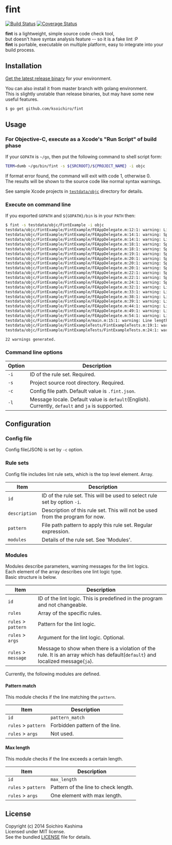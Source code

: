 # fint

[![Build Status](https://travis-ci.org/ksoichiro/fint.svg?branch=master)](https://travis-ci.org/ksoichiro/fint)
[![Coverage Status](https://coveralls.io/repos/ksoichiro/fint/badge.png?branch=master)](https://coveralls.io/r/ksoichiro/fint?branch=master)

**fint** is a lightweight, simple source code check tool,  
but doesn't have syntax analysis feature -- so it is a fake lint :P  
**fint** is portable, executable on multiple platform, easy to integrate into your build process.

## Installation

[Get the latest release binary](https://github.com/ksoichiro/fint/releases/latest) for your environment.

You can also install it from master branch with golang environment.  
This is slightly unstable than release binaries, but may have some new useful features.

```sh
$ go get github.com/ksoichiro/fint
```

## Usage

### For Objective-C, execute as a Xcode's "Run Script" of build phase

If your `GOPATH` is `~/go`, then put the following command
to shell script form:

```sh
TERM=dumb ~/go/bin/fint -s ${SRCROOT}/${PROJECT_NAME} -i objc
```

If format error found, the command will exit with code 1, otherwise 0.  
The results will be shown to the source code like normal syntax warnings.

See sample Xcode projects in [`testdata/objc`](testdata/objc) directory for details.

### Execute on command line

If you exported `GOPATH` and `${GOPATH}/bin` is in your `PATH` then:

```sh
$ fint -s testdata/objc/FintExample -i objc
testdata/objc/FintExample/FintExample/FEAppDelegate.m:12:1: warning: Line length exceeds 80 characters
testdata/objc/FintExample/FintExample/FEAppDelegate.m:14:1: warning: Space must be inserted between ']' and following message
testdata/objc/FintExample/FintExample/FEAppDelegate.m:14:1: warning: Line length exceeds 80 characters
testdata/objc/FintExample/FintExample/FEAppDelegate.m:18:1: warning: Space must be inserted before if
testdata/objc/FintExample/FintExample/FEAppDelegate.m:18:1: warning: Space must be inserted between ')' and '{'
testdata/objc/FintExample/FintExample/FEAppDelegate.m:19:1: warning: Space must be inserted between '//' and following comment
testdata/objc/FintExample/FintExample/FEAppDelegate.m:20:1: warning: Space must be inserted before else
testdata/objc/FintExample/FintExample/FEAppDelegate.m:20:1: warning: Space must be inserted before if
testdata/objc/FintExample/FintExample/FEAppDelegate.m:20:1: warning: Space must be inserted between ')' and '{'
testdata/objc/FintExample/FintExample/FEAppDelegate.m:22:1: warning: Space must be inserted after else
testdata/objc/FintExample/FintExample/FEAppDelegate.m:22:1: warning: Space must be inserted before else
testdata/objc/FintExample/FintExample/FEAppDelegate.m:24:1: warning: Space must be inserted after ','
testdata/objc/FintExample/FintExample/FEAppDelegate.m:32:1: warning: Line length exceeds 80 characters
testdata/objc/FintExample/FintExample/FEAppDelegate.m:33:1: warning: Line length exceeds 80 characters
testdata/objc/FintExample/FintExample/FEAppDelegate.m:38:1: warning: Line length exceeds 80 characters
testdata/objc/FintExample/FintExample/FEAppDelegate.m:39:1: warning: Line length exceeds 80 characters
testdata/objc/FintExample/FintExample/FEAppDelegate.m:44:1: warning: Line length exceeds 80 characters
testdata/objc/FintExample/FintExample/FEAppDelegate.m:49:1: warning: Line length exceeds 80 characters
testdata/objc/FintExample/FintExample/FEAppDelegate.m:54:1: warning: Line length exceeds 80 characters
testdata/objc/FintExample/FintExample/main.m:15:1: warning: Line length exceeds 80 characters
testdata/objc/FintExample/FintExampleTests/FintExampleTests.m:19:1: warning: Line length exceeds 80 characters
testdata/objc/FintExample/FintExampleTests/FintExampleTests.m:24:1: warning: Line length exceeds 80 characters

22 warnings generated.
```

### Command line options

| Option | Description                                            |
| ------ | ------------------------------------------------------ |
| `-i`   | ID of the rule set.  Required.                         |
| `-s`   | Project source root directory. Required.               |
| `-c`   | Config file path. Default value is `.fint.json`. |
| `-l`   | Message locale. Default value is `default`(English). Currently, `default` and `ja` is supported. |

## Configuration

### Config file

Config file(JSON) is set by `-c` option.  

### Rule sets

Config file includes lint rule sets, which is the top level element. Array.

| Item  | Description |
| ----- | ----------- |
| `id` |  ID of the rule set. This will be used to select rule set by option `-i`. |
| `description` |  Description of this rule set. This will not be used from the program for now. |
| `pattern` |  File path pattern to apply this rule set. Regular expression. |
| `modules` |  Details of the rule set. See 'Modules'. |

### Modules

Modules describe parameters, warning messages for the lint logics.  
Each element of the array describes one lint logic type.  
Basic structure is below.

| Item  | Description |
| ----- | ----------- |
| `id` | ID of the lint logic. This is predefined in the program and not changeable. |
| `rules` | Array of the specific rules. |
| `rules` > `pattern` | Pattern for the lint logic. |
| `rules` > `args` | Argument for the lint logic. Optional. |
| `rules` > `message` | Message to show when there is a violation of the rule. It is an array which has default(`default`) and localized message(`ja`). |

Currently, the following modules are defined.

#### Pattern match

This module checks if the line matching the `pattern`.  

| Item  | Description |
| ----- | ----------- |
| `id` | `pattern_match` |
| `rules` > `pattern` | Forbidden pattern of the line. |
| `rules` > `args` | Not used. |

#### Max length

This module checks if the line exceeds a certain length.

| Item  | Description |
| ----- | ----------- |
| `id` | `max_length` |
| `rules` > `pattern` | Pattern of the line to check length. |
| `rules` > `args` | One element with max length. |

## License

Copyright (c) 2014 Soichiro Kashima  
Licensed under MIT license.  
See the bundled [LICENSE](LICENSE) file for details.
